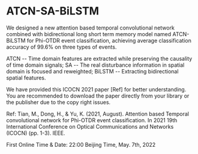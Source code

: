 # ATCN-SA-BiLSTM

We designed a new attention based temporal convolutional network combined with bidirectional long short term memory model named ATCN-BiLSTM for Phi-OTDR event classification, achieving average classification accuracy of 99.6% on three types of events.

ATCN -- Time domain features are extracted while preserving the causality of time domain signals; SA -- The real disturbance information in spatial domain is focused and reweighted; BiLSTM -- Extracting bidirectional spatial features.

We have provided this ICOCN 2021 paper [Ref] for better understanding. You are recommended to download the paper directly from your library or the publisher due to the copy right issues.

Ref: Tian, M., Dong, H., & Yu, K. (2021, August). Attention based Temporal convolutional network for Phi-OTDR event classification. In 2021 19th International Conference on Optical Communications and Networks (ICOCN) (pp. 1-3). IEEE.

First Online Time & Date: 22:00 Beijing Time, May. 7th, 2022